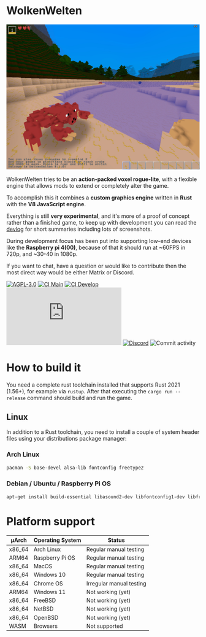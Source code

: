 # WolkenWelten
![Have a screenshot](https://github.com/wolkenwelten/wolkenwelten-screenshots/raw/main/2022_12_08.jpg)

WolkenWelten tries to be an **action-packed voxel rogue-lite**, with a flexible engine that allows mods to extend or completely alter the game.

To accomplish this it combines a **custom graphics engine** written in **Rust** with the **V8 JavaScript engine**.

Everything is still **very experimental**, and it's more of a proof of concept rather than a finished game, to keep up with development you can read the [devlog](./DEVLOG.md) for short summaries including lots of screenshots.

During development focus has been put into supporting low-end devices like the **Raspberry pi 4(00)**, because of that it should run at ~60FPS in 720p, and ~30-40 in 1080p.

If you want to chat, have a question or would like to contribute then the most direct way would be either Matrix or Discord.

[![AGPL-3.0](https://img.shields.io/github/license/wolkenwelten/wolkenwelten?style=flat-square)](https://www.gnu.org/licenses/agpl-3.0.en.html)
[![CI Main](https://img.shields.io/github/workflow/status/wolkenwelten/wolkenwelten/WolkenWelten%20CI/main?label=CI%20Main&style=flat-square)](https://github.com/wolkenwelten/wolkenwelten/actions/workflows/ci.yml)
[![CI Develop](https://img.shields.io/github/workflow/status/wolkenwelten/wolkenwelten/WolkenWelten%20CI/develop?label=CI%20Develop&style=flat-square)](https://github.com/wolkenwelten/wolkenwelten/actions/workflows/ci.yml)
[![Matrix](https://img.shields.io/matrix/wolkenwelten:matrix.org?label=Matrix&style=flat-square)](https://matrix.to/#/#wolkenwelten:matrix.org)
[![Discord](https://img.shields.io/discord/750878611795607653?label=Discord&style=flat-square)](https://discord.gg/7rhnYH2)
![Commit activity](https://img.shields.io/github/commit-activity/w/wolkenwelten/wolkenwelten?style=flat-square)

# How to build it
You need a complete rust toolchain installed that supports Rust 2021 (1.56+), for example via `rustup`.
After that executing the `cargo run --release` command should build and run the game.

## Linux
In addition to a Rust toolchain, you need to install a couple of system header files using your distributions package manager:

### Arch Linux
```sh
pacman -S base-devel alsa-lib fontconfig freetype2
```

### Debian / Ubuntu / Raspberry Pi OS
```sh
apt-get install build-essential libasound2-dev libfontconfig1-dev libfreetype6-dev
```

# Platform support

| μArch  | Operating System | Status                         |
|--------|------------------|--------------------------------|
| x86_64 | Arch Linux       | Regular manual testing         |
| ARM64  | Raspberry Pi OS  | Regular manual testing         |
| x86_64 | MacOS            | Regular manual testing         |
| x86_64 | Windows 10       | Regular manual testing         |
| x86_64 | Chrome OS        | Irregular manual testing       |
| ARM64  | Windows 11       | Not working (yet)              |
| x86_64 | FreeBSD          | Not working (yet)              |
| x86_64 | NetBSD           | Not working (yet)              |
| x86_64 | OpenBSD          | Not working (yet)              |
| WASM   | Browsers         | Not supported                  |
